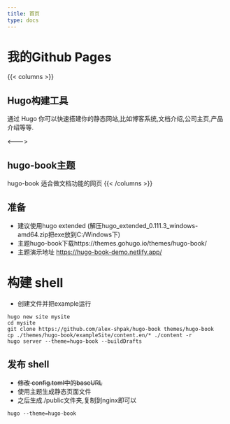 ```yaml
--- 
title: 首页
type: docs
---
```


# 我的Github Pages

{{< columns >}}
## Hugo构建工具

通过 Hugo 你可以快速搭建你的静态网站,比如博客系统,文档介绍,公司主页,产品介绍等等.

<--->

## hugo-book主题

hugo-book 适合做文档功能的网页
{{< /columns >}}


## 准备
* 建议使用hugo extended (解压hugo_extended_0.111.3_windows-amd64.zip把exe放到C:/Windows下)
* 主题hugo-book下载https://themes.gohugo.io/themes/hugo-book/
* 主题演示地址 https://hugo-book-demo.netlify.app/

# 构建 shell
* 创建文件并把example运行
```
hugo new site mysite
cd mysite
git clone https://github.com/alex-shpak/hugo-book themes/hugo-book
cp ./themes/hugo-book/exampleSite/content.en/* ./content -r
hugo server --theme=hugo-book --buildDrafts
```

## 发布 shell
* ~~修改 config.toml中的baseURL~~
* 使用主题生成静态页面文件
* 之后生成./public文件夹,复制到nginx即可以
``` 
hugo --theme=hugo-book 
```